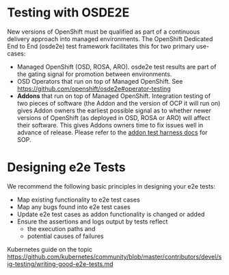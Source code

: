 # **Testing with OSDE2E**    

New versions of OpenShift must be qualified as part of a continuous delivery approach into managed environments.  The OpenShift Dedicated End to End (osde2e) test framework facilitates this for two primary use-cases:
* Managed OpenShift (OSD, ROSA, ARO).  osde2e test results are part of the gating signal for promotion between environments.
* OSD Operators that run on top of Managed OpenShift. See https://github.com/openshift/osde2e#operator-testing
* **Addons** that run on top of Managed OpenShift.  Integration testing of two pieces of software (the Addon and the version of OCP it will run on) gives Addon owners the earliest possible signal as to whether newer versions of OpenShift (as deployed in OSD, ROSA or ARO) will affect their software.  This gives Addons owners time to fix issues well in advance of release. Please refer to the [addon test harness docs](https://github.com/openshift/osde2e-example-test-harness/blob/main/README.md) for SOP.

# Designing e2e Tests
We recommend the following basic principles in designing your e2e tests:
 - Map existing functionality to e2e test cases
 - Map any bugs found into e2e test cases 
 - Update e2e test cases as addon functionality is changed or added 
 - Ensure the assertions and logs output by tests reflect 
   - the execution paths and 
   - potential causes of failures  
   
Kubernetes guide on the topic https://github.com/kubernetes/community/blob/master/contributors/devel/sig-testing/writing-good-e2e-tests.md 
